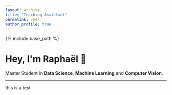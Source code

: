 ```yaml
---
layout: archive
title: "Teaching Assistant"
permalink: /me/
author_profile: true
---
```


{% include base_path %}
# Hey, I'm Raphaël <span class="wave">👋</span> 
Master Student in **Data Science**, **Machine Learning** and **Computer Vision**.<br>

---

this is a test
